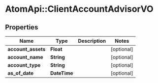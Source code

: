 # AtomApi::ClientAccountAdvisorVO

## Properties
Name | Type | Description | Notes
------------ | ------------- | ------------- | -------------
**account_assets** | **Float** |  | [optional] 
**account_name** | **String** |  | [optional] 
**account_type** | **String** |  | [optional] 
**as_of_date** | **DateTime** |  | [optional] 



